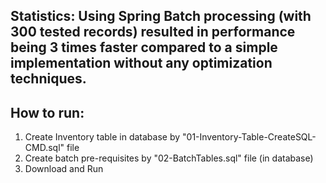 ## Statistics: Using Spring Batch processing (with 300 tested records) resulted in performance being 3 times faster compared to a simple implementation without any optimization techniques.

## How to run:
1. Create Inventory table in database by "01-Inventory-Table-CreateSQL-CMD.sql" file
2. Create batch pre-requisites by "02-BatchTables.sql" file (in database)
3. Download and Run
